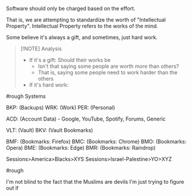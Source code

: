 Software should only be charged based on the effort.

That is, we are attempting to standardize the worth of "Intellectual Property".
Intellectual Property refers to the works of the mind.

Some believe it's always a gift, and sometimes, just hard work.


> [!NOTE] Analysis
> - If it's a gift: Should their works be
> 	- Isn't that saying some people are worth more than others?
> 	- That is, saying some people need to work harder than the others
> - If it's hard work:

#rough Systems

BKP: (Backups)
WRK: (Work)
PER: (Personal)

ACD: (Account Data) - Google, YouTube, Spotify, Forums, Generic

VLT: (Vault)
BKV: (Vault Bookmarks)

BMF: (Bookmarks: Firefox)
BMC: (Bookmarks: Chrome)
BMO: (Bookmarks: Opera)
BME: (Bookmarks: Edge)
BMR: (Bookmarks: Raindrop)

Sessions>America>Blacks>XYS
Sessions>Israel-Palestine>YO>XYZ

#rough 

I'm not blind to the fact that the Muslims are devils
I'm just trying to figure out if